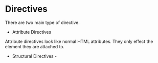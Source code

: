 # Directives
There are two main type of directive.
* Attribute Directives 

Attribute directives look like normal HTML attributes. They only effect the element they are attached to.
* Structural Directives - 